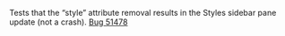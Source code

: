 Tests that the “style” attribute removal results in the Styles sidebar pane update (not a crash). [Bug 51478](http://bugs.webkit.org/show_bug.cgi?id=51478)
